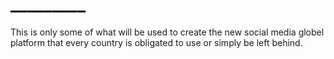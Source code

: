 # _________
This is only some of what will be used to create the new social media globel platform that every country is obligated to use or simply be left behind. 
